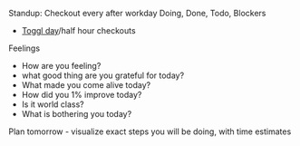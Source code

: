 
Standup: Checkout every after workday
Doing, Done, Todo, Blockers
- [Toggl day](https://track.toggl.com/reports/summary/6878663)/half hour checkouts

Feelings
- How are you feeling?
- what good thing are you grateful for today?
- What made you come alive today?
- How did you 1% improve today?
- Is it world class?
- What is bothering you today?

Plan tomorrow - visualize exact steps you will be doing, with time estimates
